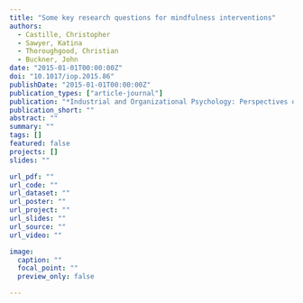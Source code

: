 ```yaml
---
title: "Some key research questions for mindfulness interventions"
authors:
  - Castille, Christopher
  - Sawyer, Katina
  - Thoroughgood, Christian
  - Buckner, John
date: "2015-01-01T00:00:00Z"
doi: "10.1017/iop.2015.86"
publishDate: "2015-01-01T00:00:00Z"
publication_types: ["article-journal"]
publication: "*Industrial and Organizational Psychology: Perspectives on Science and Practice*"
publication_short: ""
abstract: ""
summary: ""
tags: []
featured: false
projects: []
slides: ""

url_pdf: ""
url_code: ""
url_dataset: ""
url_poster: ""
url_project: ""
url_slides: ""
url_source: ""
url_video: ""

image:
  caption: ""
  focal_point: ""
  preview_only: false

---
```

